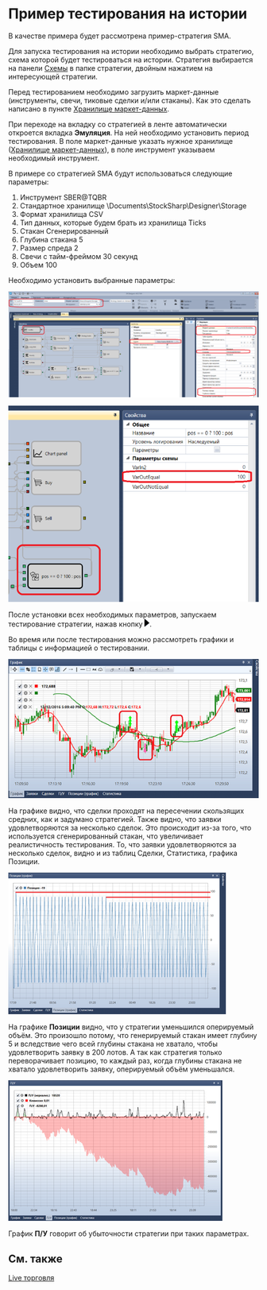 # Пример тестирования на истории

В качестве примера будет рассмотрена пример\-стратегия SMA.

Для запуска тестирования на истории необходимо выбрать стратегию, схема которой будет тестироваться на истории. Стратегия выбирается на панели [Схемы](Designer_Panel_Schemas.md) в папке стратегии, двойным нажатием на интересующей стратегии.

Перед тестированием необходимо загрузить маркет\-данные (инструменты, свечи, тиковые сделки и\/или стаканы). Как это сделать написано в пункте [Хранилище маркет\-данных](Designer_Repository_of_historical_data.md).

При переходе на вкладку со стратегией в ленте автоматически откроется вкладка **Эмуляция**. На ней необходимо установить период тестирования. В поле маркет\-данные указать нужное хранилище ([Хранилище маркет\-данных](Designer_Repository_of_historical_data.md)), в поле инструмент указываем необходимый инструмент.

В примере со стратегией SMA будут использоваться следующие параметры:

1. Инструмент SBER@TQBR
2. Стандартное хранилище \\Documents\\StockSharp\\Designer\\Storage
3. Формат хранилища CSV
4. Тип данных, которые будем брать из хранилища Ticks
5. Стакан Сгенерированный
6. Глубина стакана 5
7. Размер спреда 2
8. Свечи с тайм\-фреймом 30 секунд
9. Объем 100

Необходимо установить выбранные параметры:

![Designer An example of backtesting 00](../images/Designer_example_of_backtesting_00.png)

![Designer An example of backtesting 01](../images/Designer_example_of_backtesting_01.png)

После установки всех необходимых параметров, запускаем тестирование стратегии, нажав кнопку ![Designer Interface Backtesting 01](../images/Designer_Interface_Backtesting_01.png). 

Во время или после тестирования можно рассмотреть графики и таблицы с информацией о тестировании.

![Designer An example of backtesting 02](../images/Designer_example_of_backtesting_02.png)

На графике видно, что сделки проходят на пересечении скользящих средних, как и задумано стратегией. Также видно, что заявки удовлетворяются за несколько сделок. Это происходит из\-за того, что используется сгенерированный стакан, что увеличивает реалистичность тестирования. То, что заявки удовлетворяются за несколько сделок, видно и из таблиц Сделки, Статистика, графика Позиции.

![Designer An example of backtesting 03](../images/Designer_example_of_backtesting_03.png)

На графике **Позиции** видно, что у стратегии уменьшился оперируемый объём. Это произошло потому, что генерируемый стакан имеет глубину 5 и вследствие чего всей глубины стакана не хватало, чтобы удовлетворить заявку в 200 лотов. А так как стратегия только переворачивает позицию, то каждый раз, когда глубины стакана не хватало удовлетворить заявку, оперируемый объём уменьшался.

![Designer An example of backtesting 04](../images/Designer_example_of_backtesting_04.png)

График **П\/У** говорит об убыточности стратегии при таких параметрах.

## См. также

[Live торговля](Designer_Add_strategy_Live_trade.md)
